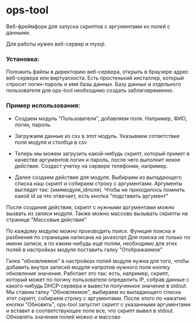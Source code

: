 # ops-tool
Веб-фреймфорк для запуска скриптов с аргументами из полей с данными.

Для работы нужен веб-сервер и mysql.

### Установка:
Положить файлы в директорию веб-сервера, открыть в браузере адрес веб-сервера или виртуалхоста.
Есть простенький инсталлер, который спросит логин-пароль и имя базы данных.
Базу данных и отдельного пользователя для ops-tool необходимо создать заблаговременно.


### Пример использования:
+ Создаем модуль "Пользователи", добавляем поля. Например, ФИО, логин, пароль.

+ Загружаем данные из csv в этот модуль. Указываем сответствие поля модуля и столбца в csv
+ Теперь мы можем загрузить какой-нибудь скрипт, который примет в качестве аргументов логин и пароль, после чего выполнит некое действие. Создаст учетку на сервере телефонии, например.
+ Далее создаем действие для модуля. Выбираем из выпадающего списка наш скрипт и собираем строку с аргументами.
Аргументы выглядят так: {имямодуля_idполя}. Чтобы не приходилось помнить какой id за что отвечает, есть кнопка "подставить аргумент"

После создания действия, скрипт с нужными аргументами можно вызвать из записи модуля.
Также можно массово вызывать скрипты на странице "Массовые действия"

По каждому модулю можно производить поиск. 
Функция поиска и разбиения по страницам написана на javascript
Для поиска не только по имени записи, а по каким-нибудь ещё полям, необходимо для этих полей в настройках модуля поставить галку "Отображаемое"

Галка "обновляемое" в настройках полей модуля нужна для того, чтобы добавить внутри записей модуля напротив нужного поля кнопку обновления значения. Работает это так: есть, например, скрипт, который может по логину пользователя определить IP, собрав данные с какого-нибудь DHCP-сервера и вывести полученное значение в stdout. Мы ставим галку "Обновляемое", выбираем из выпадающего списка этот скрипт, собираем строку с аргументами. После этого по нажатию кнопки "Обновить", ops-tool запустит скрипт с указанными аргументами и вставит в соответствующее поле все, что скрипт вывел в stdout. Обновлять значения полей можно и массово

